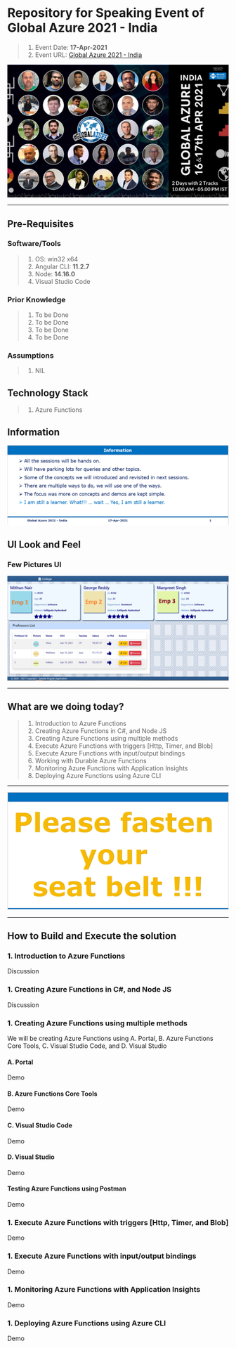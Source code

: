 # Repository for Speaking Event of Global Azure 2021 - India 

> 1. Event Date: **17-Apr-2021**
> 1. Event URL: [Global Azure 2021 - India](https://gab2021.azurewebsites.net/)

![Hands on Azure Functions |100x100](./Documentation/Images/ViswanathaSwamyPK.PNG)

----------------------------------------------------------------------------------------------------------------

## Pre-Requisites

### Software/Tools
> 1. OS: win32 x64
> 1. Angular CLI: **11.2.7**
> 1. Node: **14.16.0**
> 1. Visual Studio Code

### Prior Knowledge
> 1. To be Done
> 1. To be Done
> 1. To be Done
> 1. To be Done

### Assumptions
> 1. NIL

## Technology Stack
> 1. Azure Functions

## Information
![Information | 100x100](./Documentation/Images/Information.PNG)

## UI Look and Feel

### Few Pictures UI 
![UI Look and Feel | 100x100](./Documentation/Images/UILook_N_Feel.PNG)

----------------------------------------------------------------------------------------------------------------

## What are we doing today?
> 1. Introduction to Azure Functions
> 1. Creating Azure Functions in C#, and Node JS
> 1. Creating Azure Functions using multiple methods
> 1. Execute Azure Functions with triggers [Http, Timer, and Blob]
> 1. Execute Azure Functions with input/output bindings
> 1. Working with Durable Azure Functions
> 1. Monitoring Azure Functions with Application Insights
> 1. Deploying Azure Functions using Azure CLI
----------------------------------------------------------------------------------------------------------------

![Information | 100x100](./Documentation/Images/SeatBelt.PNG)

----------------------------------------------------------------------------------------------------------------

## How to Build and Execute the solution

### **1. Introduction to Azure Functions**
Discussion

### **1. Creating Azure Functions in C#, and Node JS**
Discussion

### **1. Creating Azure Functions using multiple methods**
We will be creating Azure Functions using A. Portal, B. Azure Functions Core Tools, C. Visual Studio Code, and D. Visual Studio

#### **A. Portal**
Demo

#### **B. Azure Functions Core Tools**
Demo

#### **C. Visual Studio Code**
Demo

#### **D. Visual Studio**
Demo

#### **Testing Azure Functions using Postman**
Demo

### **1. Execute Azure Functions with triggers [Http, Timer, and Blob]**
Demo

### **1. Execute Azure Functions with input/output bindings**
Demo

### **1. Monitoring Azure Functions with Application Insights**
Demo

### **1. Deploying Azure Functions using Azure CLI**
Demo
